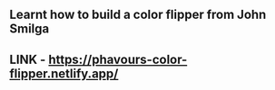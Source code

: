## Learnt how to build a color flipper from John Smilga
## LINK - https://phavours-color-flipper.netlify.app/
